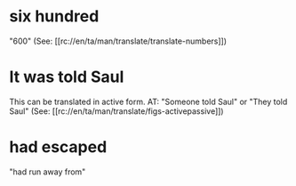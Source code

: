 # six hundred

"600" (See: [[rc://en/ta/man/translate/translate-numbers]])

# It was told Saul

This can be translated in active form. AT: "Someone told Saul" or "They told Saul" (See: [[rc://en/ta/man/translate/figs-activepassive]])

# had escaped

"had run away from"


